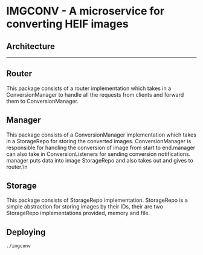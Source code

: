 # IMGCONV - A microservice for converting HEIF images

## Architecture 
---
## Router 
This package consists of a router implementation which takes in a ConversionManager to handle all the requests from clients and forward them to ConversionManager.
## Manager 
This package consists of a ConversionManager implementation which takes in a StorageRepo for storing the converted images. ConversionManager is responsible for handling the conversion of image from start to end.manager can also take in ConversionListeners for sending conversion notifications. manager puts data into image StorageRepo and also takes out and gives to router.\n 
## Storage
This package consists of StorageRepo implementation. StorageRepo is a simple abstraction for storing images by their IDs, their are two StorageRepo implementations provided, memory and file. 

## Deploying
```
./imgconv 
```